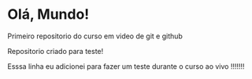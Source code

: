 # Olá, Mundo!
 Primeiro repositorio do curso em video de git e github

Repositorio criado para teste!

Esssa  linha eu adicionei para fazer um teste durante o curso ao vivo !!!!!!!
